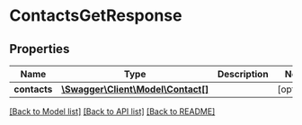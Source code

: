 # ContactsGetResponse

## Properties
Name | Type | Description | Notes
------------ | ------------- | ------------- | -------------
**contacts** | [**\Swagger\Client\Model\Contact[]**](Contact.md) |  | [optional] 

[[Back to Model list]](../README.md#documentation-for-models) [[Back to API list]](../README.md#documentation-for-api-endpoints) [[Back to README]](../README.md)

